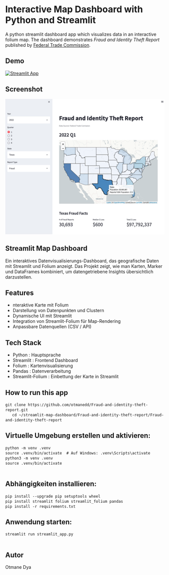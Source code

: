 # Interactive Map Dashboard with Python and Streamlit
A python streamlit dashboard app which visualizes data in an interactive folium map. The dashboard demonstrates *Fraud and Identity Theft Report* published by [Federal Trade Commission](https://public.tableau.com/app/profile/federal.trade.commission/viz/FraudandIDTheftMaps/AllReportsbyState).

## Demo
[![Streamlit App](https://static.streamlit.io/badges/streamlit_badge_black_white.svg)](https://share.streamlit.io/zakariachowdhury/streamlit-map-dashboard/main)

## Screenshot
![(screenshot)](./screenshot.png?raw=true)

## Streamlit Map Dashboard
Ein interaktives Datenvisualisierungs-Dashboard, das geografische Daten mit Streamlit und Folium anzeigt.
Das Projekt zeigt, wie man Karten, Marker und DataFrames kombiniert, um datengetriebene Insights übersichtlich darzustellen.

## Features
- nteraktive Karte mit Folium
- Darstellung von Datenpunkten und Clustern
- Dynamische UI mit Streamlit
- Integration von Streamlit-Folium für Map-Rendering
- Anpassbare Datenquellen (CSV / API)

## Tech Stack
- Python : Hauptsprache
- Streamlit : Frontend Dashboard
- Folium : Kartenvisualisierung
- Pandas : Datenverarbeitung
- Streamlit-Folium : Einbettung der Karte in Streamlit

## How to run this app
```
git clone https://github.com/otmanedd/Fraud-and-identity-theft-report.git
   cd ~/streamlit-map-dashboard/Fraud-and-identity-theft-report/Fraud-and-identity-theft-report

```
## Virtuelle Umgebung erstellen und aktivieren:
```
python -m venv .venv
source .venv/bin/activate  # Auf Windows: .venv\Scripts\activate
python3 -m venv .venv
source .venv/bin/activate


```

## Abhängigkeiten installieren:
```
pip install --upgrade pip setuptools wheel
pip install streamlit folium streamlit_folium pandas
pip install -r requirements.txt

```
## Anwendung starten:
```
streamlit run streamlit_app.py


```

## Autor
Otmane Dya



